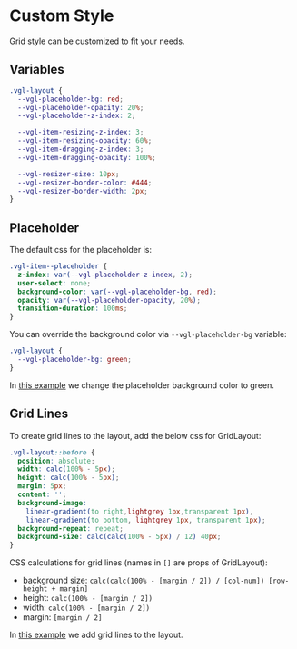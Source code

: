 # Custom Style

Grid style can be customized to fit your needs.

## Variables

```css
.vgl-layout {
  --vgl-placeholder-bg: red;
  --vgl-placeholder-opacity: 20%;
  --vgl-placeholder-z-index: 2;

  --vgl-item-resizing-z-index: 3;
  --vgl-item-resizing-opacity: 60%;
  --vgl-item-dragging-z-index: 3;
  --vgl-item-dragging-opacity: 100%;

  --vgl-resizer-size: 10px;
  --vgl-resizer-border-color: #444;
  --vgl-resizer-border-width: 2px;
}
```

## Placeholder

The default css for the placeholder is:

```css
.vgl-item--placeholder {
  z-index: var(--vgl-placeholder-z-index, 2);
  user-select: none;
  background-color: var(--vgl-placeholder-bg, red);
  opacity: var(--vgl-placeholder-opacity, 20%);
  transition-duration: 100ms;
}
```

You can override the background color via `--vgl-placeholder-bg` variable:

```css
.vgl-layout {
  --vgl-placeholder-bg: green;
}
```

In [this example](../example/styling-placeholder) we change the placeholder background color to green.

## Grid Lines

To create grid lines to the layout, add the below css for GridLayout:

```css
.vgl-layout::before {
  position: absolute;
  width: calc(100% - 5px);
  height: calc(100% - 5px);
  margin: 5px;
  content: '';
  background-image:
    linear-gradient(to right,lightgrey 1px,transparent 1px),
    linear-gradient(to bottom, lightgrey 1px, transparent 1px);
  background-repeat: repeat;
  background-size: calc(calc(100% - 5px) / 12) 40px;
}
```

CSS calculations for grid lines (names in `[]` are props of GridLayout):

- background size: `calc(calc(100% - [margin / 2]) / [col-num]) [row-height + margin]`
- height: `calc(100% - [margin / 2])`
- width: `calc(100% - [margin / 2])`
- margin: `[margin / 2]`

In [this example](../example/styling-grid-lines) we add grid lines to the layout.
